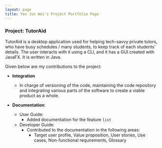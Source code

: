 ```yaml
---
layout: page
title: Yeo Jun Wei's Project Portfolio Page
---
```


### Project: TutorAid

TutorAid is a desktop application used for helping tech-savvy private tutors, who have busy schedules / many students, to keep track of each students' details.
The user interacts with it using a CLI, and it has a GUI created with JavaFX. It is written in Java.

Given below are my contributions to the project:

* **Integration**
  * In charge of versioning of the code, maintaining the code repository and integrating various parts of the software to create a viable product as a whole.
  
* **Documentation**:
  * User Guide:
    * Added documentation for the feature `list`
  * Developer Guide:
    * Contributed to the documentation in the following areas:
      * Target user profile, Value proposition, User stories, Use cases, Non-functional requirements, Glossary